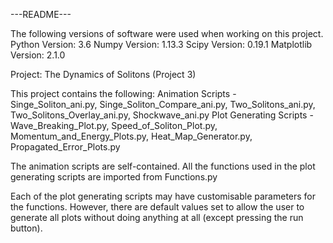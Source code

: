 ---README---

The following versions of software were used when working on this project.
Python Version: 3.6
Numpy Version: 1.13.3
Scipy Version: 0.19.1
Matplotlib Version: 2.1.0

Project: The Dynamics of Solitons (Project 3)

This project contains the following:
Animation Scripts - Singe_Soliton_ani.py, Singe_Soliton_Compare_ani.py, Two_Solitons_ani.py, Two_Solitons_Overlay_ani.py, Shockwave_ani.py
Plot Generating Scripts - Wave_Breaking_Plot.py, Speed_of_Soliton_Plot.py, Momentum_and_Energy_Plots.py, Heat_Map_Generator.py, Propagated_Error_Plots.py

The animation scripts are self-contained.
All the functions used in the plot generating scripts are imported from Functions.py

Each of the plot generating scripts may have customisable parameters for the functions. However, there are default values set to 
allow the user to generate all plots without doing anything at all (except pressing the run button).
